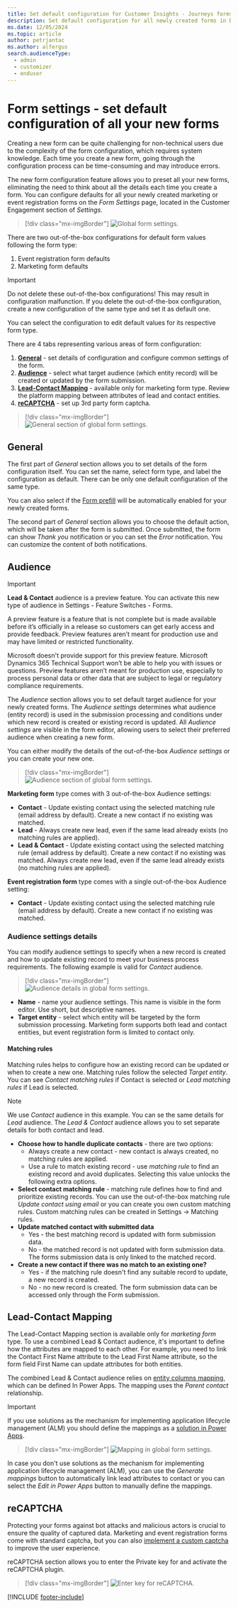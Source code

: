 ```yaml
---
title: Set default configuration for Customer Insights - Journeys forms
description: Set default configuration for all newly created forms in Dynamics 365 Customer Insights - Journeys.
ms.date: 12/05/2024
ms.topic: article
author: petrjantac
ms.author: alfergus
search.audienceType: 
  - admin
  - customizer
  - enduser
---
```


# Form settings - set default configuration of all your new forms

Creating a new form can be quite challenging for non-technical users due to the complexity of the form configuration, which requires system knowledge. Each time you create a new form, going through the configuration process can be time-consuming and may introduce errors.

The new form configuration feature allows you to preset all your new forms, eliminating the need to think about all the details each time you create a form. You can configure defaults for all your newly created marketing or event registration forms on the *Form Settings* page, located in the Customer Engagement section of *Settings*.

> [!div class="mx-imgBorder"]
> ![Global form settings.](media/real-time-marketing-form-global-settings.png)

There are two out-of-the-box configurations for default form values following the form type:

1. Event registration form defaults
1. Marketing form defaults

> [!IMPORTANT]
> Do not delete these out-of-the-box configurations! This may result in configuration malfunction. If you delete the out-of-the-box configuration, create a new configuration of the same type and set it as default one.

You can select the configuration to edit default values for its respective form type.

There are 4 tabs representing various areas of form configuration:

1. **[General](real-time-marketing-form-global-settings.md#general)** - set details of configuration and configure common settings of the form.
1. **[Audience](real-time-marketing-form-global-settings.md#audience)** - select what target audience (which entity record) will be created or updated by the form submission.
1. **[Lead-Contact Mapping](real-time-marketing-form-global-settings.md#lead-contact-mapping)** - available only for marketing form type. Review the platform mapping between attributes of lead and contact entities.
1. **[reCAPTCHA](real-time-marketing-form-global-settings.md#recaptcha)** - set up 3rd party form captcha.

> [!div class="mx-imgBorder"]
> ![General section of global form settings.](media/real-time-marketing-form-global-settings-general.png)

## General

The first part of *General* section allows you to set details of the form configuration itself. You can set the name, select form type, and label the configuration as default. There can be only one default configuration of the same type.

You can also select if the [Form prefill](real-time-marketing-form-prefill.md) will be automatically enabled for your newly created forms.

The second part of *General* section allows you to choose the default action, which will be taken after the form is submitted. Once submitted, the form can show *Thank you* notification or you can set the *Error* notification. You can customize the content of both notifications.

## Audience

> [!IMPORTANT]
> **Lead & Contact** audience is a preview feature.
> You can activate this new type of audience in Settings - Feature Switches - Forms.
>
> A preview feature is a feature that is not complete but is made available before it’s officially in a release so customers can get early access and provide feedback. Preview features aren’t meant for production use and may have limited or restricted functionality.
>
> Microsoft doesn't provide support for this preview feature. Microsoft Dynamics 365 Technical Support won’t be able to help you with issues or questions. Preview features aren’t meant for production use, especially to process personal data or other data that are subject to legal or regulatory compliance requirements.

The *Audience* section allows you to set default target audience for your newly created forms. The *Audience settings* determines what audience (entity record) is used in the submission processing and conditions under which new record is created or existing record is updated. All *Audience settings* are visible in the form editor, allowing users to select their preferred audience when creating a new form.

You can either modify the details of the out-of-the-box *Audience settings* or you can create your new one.

> [!div class="mx-imgBorder"]
> ![Audience section of global form settings.](media/real-time-marketing-form-global-settings-audience.png)

**Marketing form** type comes with 3 out-of-the-box Audience settings:

- **Contact** - Update existing contact using the selected matching rule (email address by default). Create a new contact if no existing was matched.
- **Lead** - Always create new lead, even if the same lead already exists (no matching rules are applied).
- **Lead & Contact** - Update existing contact using the selected matching rule (email address by default). Create a new contact if no existing was matched. Always create new lead, even if the same lead already exists (no matching rules are applied).

**Event registration form** type comes with a single out-of-the-box Audience setting:

- **Contact** - Update existing contact using the selected matching rule (email address by default). Create a new contact if no existing was matched.

### Audience settings details

You can modify audience settings to specify when a new record is created and how to update existing record to meet your business process requirements. The following example is valid for *Contact* audience.

> [!div class="mx-imgBorder"]
> ![Audience details in global form settings.](media/real-time-marketing-form-global-settings-audience-details.png)

- **Name** - name your audience settings. This name is visible in the form editor. Use short, but descriptive names.
- **Target entity** - select which entity will be targeted by the form submission processing. Marketing form supports both lead and contact entities, but event registration form is limited to contact only.

#### Matching rules

Matching rules helps to configure how an existing record can be updated or when to create a new one. Matching rules follow the selected *Target entity*. You can see *Contact matching rules* if Contact is selected or *Lead matching rules* if Lead is selected.

> [!NOTE]
> We use *Contact* audience in this example. You can se the same details for *Lead* audience. The *Lead & Contact* audience allows you to set separate details for both contact and lead.

- **Choose how to handle duplicate contacts** - there are two options:
  - Always create a new contact - new contact is always created, no matching rules are applied.
  - Use a rule to match existing record - use *matching rule* to find an existing record and avoid duplicates. Selecting this value unlocks the following extra options.
- **Select contact matching rule** - matching rule defines how to find and prioritize existing records. You can use the out-of-the-box matching rule *Update contact using email* or you can create you own custom matching rules. Custom matching rules can be created in Settings -> Matching rules.
- **Update matched contact with submitted data**
  - Yes - the best matching record is updated with form submission data.
  - No - the matched record is not updated with form submission data. The forms submission data is only linked to the matched record.
- **Create a new contact if there was no match to an existing one?**
  - Yes - if the matching rule doesn't find any suitable record to update, a new record is created.
  - No - no new record is created. The form submission data can be accessed only through the Form submission.

## Lead-Contact Mapping

The Lead-Contact Mapping section is available only for *marketing form* type. To use a combined Lead & Contact audience, it's important to define how the attributes are mapped to each other. For example, you need to link the Contact First Name attribute to the Lead First Name attribute, so the form field First Name can update attributes for both entities.

The combined Lead & Contact audience relies on [entity columns mapping](https://learn.microsoft.com/power-apps/maker/data-platform/map-entity-fields), which can be defined In Power Apps. The mapping uses the *Parent contact* relationship.

> [!IMPORTANT]
> If you use solutions as the mechanism for implementing application lifecycle management (ALM) you should define the mappings as a [solution in Power Apps](https://learn.microsoft.com/power-apps/maker/data-platform/solutions-overview).

> [!div class="mx-imgBorder"]
> ![Mapping in global form settings.](media/real-time-marketing-form-global-settings-mapping.png)

In case you don't use solutions as the mechanism for implementing application lifecycle management (ALM), you can use the *Generate mappings* button to automatically link lead attributes to contact or you can select the *Edit in Power Apps* button to manually define the mappings.

## reCAPTCHA

Protecting your forms against bot attacks and malicious actors is crucial to ensure the quality of captured data. Marketing and event registration forms come with standard captcha, but you can also [implement a custom captcha](real-time-marketing-form-custom-captcha.md) to improve the user experience.

reCAPTCHA section allows you to enter the Private key for and activate the reCAPTCHA plugin.

> [!div class="mx-imgBorder"]
> ![Enter key for reCAPTCHA.](media/real-time-marketing-configure-form-recaptcha.png)

[!INCLUDE [footer-include](./includes/footer-banner.md)]